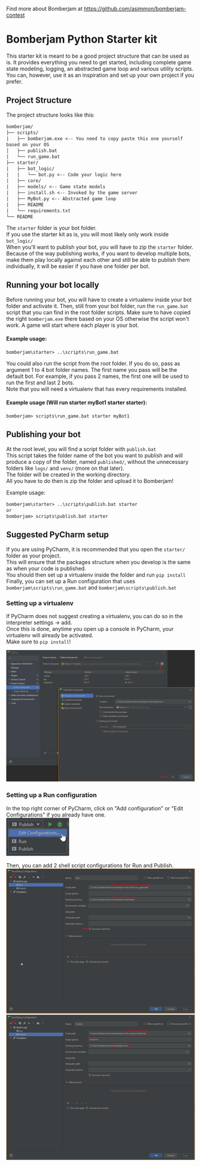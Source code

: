 Find more about Bomberjam at https://github.com/asimmon/bomberjam-contest
# Bomberjam Python Starter kit  
This starter kit is meant to be a good project structure that can be used as is. It provides everything you need to get started, including complete game state modeling, logging, an abstracted game loop and various utility scripts.  
You can, however, use it as an inspiration and set up your own project if you prefer.   

## Project Structure
The project structure looks like this:
```
bomberjam/  
├── scripts/ 
|   ├── bomberjam.exe <-- You need to copy paste this one yourself based on your OS 
│   ├── publish.bat
|   └── run_game.bat
├── starter/  
|   ├── bot_logic/  
|   |   └── bot.py <-- Code your logic here
|   ├── core/  
|   ├── models/ <-- Game state models  
|   ├── install.sh <-- Invoked by the game server  
|   ├── MyBot.py <-- Abstracted game loop  
|   ├── README  
|   └── requirements.txt  
└── README
```
The `starter` folder is your bot folder.  
If you use the starter kit as is, you will most likely only work inside `bot_logic/`  
When you'll want to publish your bot, you will have to zip the `starter` folder.  
Because of the way publishing works, if you want to develop multiple bots, make them play locally against each other and still be able to publish them individually, it will be easier if you have one folder per bot.  

## Running your bot locally
Before running your bot, you will have to create a virtualenv inside your bot folder and activate it.
Then, still from your bot folder, run the `run_game.bat` script that you can find in the root folder scripts. Make sure to have copied the right `bomberjam.exe` there based on your OS otherwise the script won't work.
A game will start where each player is your bot.  

#### Example usage:
```
bomberjam\starter> ..\scripts\run_game.bat
```

You could also run the script from the root folder. If you do so, pass as argument 1 to 4 bot folder names. The first name you pass will be the default bot. For example, if you pass 2 names, the first one will be used to run the first and last 2 bots.  
Note that you will need a virtualenv that has every requirements installed.

#### Example usage (Will run starter myBot1 starter starter):
```
bomberjam> scripts\run_game.bat starter myBot1
```

## Publishing your bot
At the root level, you will find a script folder with `publish.bat`  
This script takes the folder name of the bot you want to publish and will produce a copy of the folder, named `published/`, without the unnecessary folders like `logs/` and `venv/` (more on that later).  
The folder will be created in the working directory.  
All you have to do then is zip the folder and upload it to Bomberjam!

Example usage:
```
bomberjam\starter> ..\scripts\publish.bat starter
or
bomberjam> scripts\publish.bat starter
```

## Suggested PyCharm setup
If you are using PyCharm, it is recommended that you open the `starter/` folder as your project.  
This will ensure that the packages structure when you develop is the same as when your code is published.  
You should then set up a virtualenv inside the folder and run `pip install`  
Finally, you can set up a Run configuration that uses `bomberjam\scripts\run_game.bat` and `bomberjam\scripts\publish.bat`   

### Setting up a virtualenv
If PyCharm does not suggest creating a virtualenv, you can do so in the interpreter settings -> add.  
Once this is done, anytime you open up a console in PyCharm, your virtualenv will already be activated.  
Make sure to `pip install`!  

![Adding an interpreter](images/add-interpreter.png)

### Setting up a Run configuration
In the top right corner of PyCharm, click on "Add configuration" or "Edit Configurations" if you already have one.  
![Edit configurations](images/edit-configurations.png)  

Then, you can add 2 shell script configurations for Run and Publish.  
![Run configuration](images/run-configuration.png)
![Publish configuration](images/publish-configuration.png)